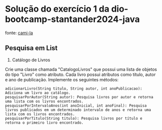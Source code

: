 # Solução do exercício 1 da dio-bootcamp-stantander2024-java
fonte: [cami-la](https://github.com/cami-la/collections-java-api-2023/)
## Pesquisa em List
1. Catálogo de Livros

Crie uma classe chamada "CatalogoLivros" que possui uma lista de objetos do tipo "Livro" como atributo. Cada livro possui atributos como título, autor e ano de publicação. Implemente os seguintes métodos:

    adicionarLivro(String titulo, String autor, int anoPublicacao): Adiciona um livro ao catálogo.
    pesquisarPorAutor(String autor): Pesquisa livros por autor e retorna uma lista com os livros encontrados.
    pesquisarPorIntervaloAnos(int anoInicial, int anoFinal): Pesquisa livros publicados em um determinado intervalo de anos e retorna uma lista com os livros encontrados.
    pesquisarPorTitulo(String titulo): Pesquisa livros por título e retorna o primeiro livro encontrado.
